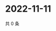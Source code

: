 # 2022-11-11

共 0 条

<!-- BEGIN WEIBO -->
<!-- 最后更新时间 Fri Nov 11 2022 06:16:33 GMT+0800 (China Standard Time) -->

<!-- END WEIBO -->
